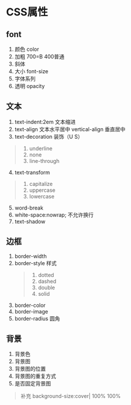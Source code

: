 # CSS属性
## font
1. 颜色 color
2. 加粗 700=B 400普通
3. 斜体
4. 大小 font-size
5. 字体系列
6. 透明 opacity
## 文本
1. text-indent:2em 文本缩进
2. text-align 文本水平居中 vertical-align 垂直居中
3. text-decoration 装饰（U S）
> 1. underline
> 2. none
> 3. line-through
4. text-transform
> 1. capitalize
> 2. uppercase
> 3. lowercase
5. word-break
6. white-space:nowrap; 不允许换行
7. text-shadow
## 边框
1. border-width
2. border-style 样式 
	> 1. dotted
	> 2. dashed
	> 3. double
	> 4. solid
3. border-color
4. border-image 
5. border-radius 圆角
## 背景
1. 背景色
2. 背景图
3. 背景图的位置
4. 背景图的重复方式
5. 是否固定背景图
> 补充
> background-size:cover| 100% 100%
	